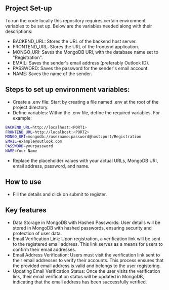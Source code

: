 ## Project Set-up
To run the code locally this repository requires certain environment variables to be set up. Below are the variables needed along with their descriptions:
- BACKEND_URL: Stores the URL of the backend host server.
- FRONTEND_URL: Stores the URL of the frontend application.
- MONGO_URI: Saves the MongoDB URI, with the database name set to "Registration".
- EMAIL: Saves the sender's email address (preferably Outlook ID).
- PASSWORD: Saves the password for the sender's email account.
- NAME: Saves the name of the sender.

## Steps to set up environment variables:
- Create a .env file: Start by creating a file named .env at the root of the project directory.
- Define variables: Within the .env file, define the required variables. For example:

```sh
BACKEND_URL=http://localhost:<PORT1>
FRONTEND_URL=http://localhost:<PORT2>
MONGO_URI=mongodb://username:password@host:port/Registration
EMAIL=example@outlook.com
PASSWORD=yourpassword
NAME=Your Name
```
- Replace the placeholder values with your actual URLs, MongoDB URI, email address, password, and name.

## How to use
- Fill the details and click on submit to register.

## Key features
- Data Storage in MongoDB with Hashed Passwords: User details will be stored in MongoDB with hashed passwords, ensuring security and protection of user data.
- Email Verification Link: Upon registration, a verification link will be sent to the registered email address. This link serves as a means for users to confirm their email addresses.
- Email Address Verification: Users must visit the verification link sent to their email addresses to verify their accounts. This process ensures that the provided email address is valid and belongs to the user registering.
- Updating Email Verification Status: Once the user visits the verification link, their email verification status will be updated in MongoDB, indicating that the email address has been successfully verified.
  
